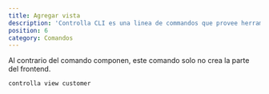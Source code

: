 ```yaml
---
title: Agregar vista
description: 'Controlla CLI es una linea de commandos que provee herramientas que facilitan el desarrollo al equipo de Controlla.'
position: 6
category: Comandos
---
```


Al contrario del comando componen, este comando solo no crea la parte del frontend.

```bash
controlla view customer
```